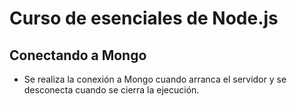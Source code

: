 # Curso de esenciales de Node.js

## Conectando a Mongo

* Se realiza la conexión a Mongo cuando arranca el servidor y se desconecta cuando se cierra la ejecución.